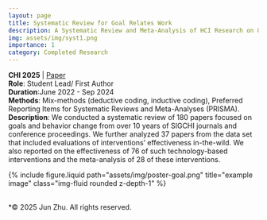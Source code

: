 ```yaml
---
layout: page
title: Systematic Review for Goal Relates Work
description: A Systematic Review and Meta-Analysis of HCI Research on Goals for Behavior Change
img: assets/img/syst1.png
importance: 1
category: Completed Research
---
```


**CHI 2025** | [Paper](https://dl.acm.org/doi/full/10.1145/3706598.3714072)  
**Role**: Student Lead/ First Author  
**Duration**:June 2022 - Sep 2024  
**Methods**: Mix-methods (deductive coding, inductive coding), Preferred Reporting Items for Systematic Reviews and Meta-Analyses (PRISMA).  
**Description**: We conducted a systematic review of 180 papers focused on goals and behavior change from over 10 years of SIGCHI journals and conference proceedings. We further analyzed 37 papers from the data set that included evaluations of interventions’ effectiveness in-the-wild. We also reported on the effectiveness of 76 of such technology-based interventions and the meta-analysis of 28 of these interventions.

<div class="row">
    <div class="col-sm mt-3 mt-md-0">
        {% include figure.liquid path="assets/img/poster-goal.png" title="example image" class="img-fluid rounded z-depth-1" %}
    </div>
</div>
<div class="caption">

</div>

<br>

\*© 2025 Jun Zhu. All rights reserved.
